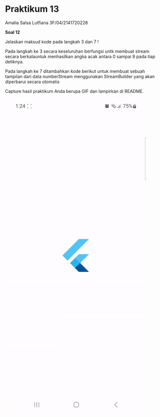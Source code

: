 # Praktikum 13

Amalia Salsa Lutfiana
3F/04/2141720228

**Soal 12**

Jelaskan maksud kode pada langkah 3 dan 7 !

Pada langkah ke 3 secara keseluruhan berfungsi untk membuat stream secara berkalauntuk menhasilkan angka acak antara 0 sampai 9 pada tiap detiknya.

Pada langkah ke 7 ditambahkan kode berikut untuk membuat sebuah tampilan dari data numberStream menggunakan StreamBuilder yang akan diperbarui secara otomatis

Capture hasil praktikum Anda berupa GIF dan lampirkan di README.

![gif steambuilder_amal](images/soal12.gif)